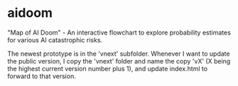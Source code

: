 # aidoom
"Map of AI Doom" - An interactive flowchart to explore probability estimates for various AI catastrophic risks.

The newest prototype is in the 'vnext' subfolder. Whenever I want to update the public version, I copy the 'vnext' folder and name the copy 'vX' (X being the highest current version number plus 1), and update index.html to forward to that version.
